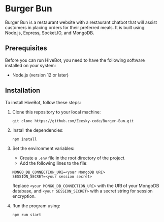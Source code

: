 # Burger Bun
Burger Bun is a restaurant website with a  restaurant chatbot that will assist customers in placing orders for their preferred meals. It is built using Node.js, Express, Socket.IO, and MongoDB.

## Prerequisites
Before you can run HiveBot, you need to have the following software installed on your system:

- Node.js (version 12 or later)

## Installation

To install HiveBot, follow these steps:

1. Clone this repository to your local machine:
    ```
    git clone https://github.com/Zeesky-code/Burger-Bun.git
    ```
2. Install the dependencies:
    ```
    npm install
    ```
3. Set the environment variables:

    - Create a `.env` file in the root directory of the project.
    - Add the following lines to the file:

    ```
    MONGO_DB_CONNECTION_URI=<your MongoDB URI>
    SESSION_SECRET=<your session secret>
    ```

    Replace `<your MONGO_DB_CONNECTION_URI>` with the URI of your MongoDB database, and `<your SESSION_SECRET>` with a secret string for session encryption.
4. Run the program using:
    ```
    npm run start
    ```
